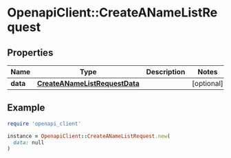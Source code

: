 # OpenapiClient::CreateANameListRequest

## Properties

| Name | Type | Description | Notes |
| ---- | ---- | ----------- | ----- |
| **data** | [**CreateANameListRequestData**](CreateANameListRequestData.md) |  | [optional] |

## Example

```ruby
require 'openapi_client'

instance = OpenapiClient::CreateANameListRequest.new(
  data: null
)
```

